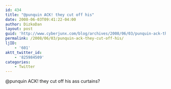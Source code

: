 ```yaml
---
id: 434
title: "@punquin ACK! they cut off his"
date: 2008-06-03T09:41:22-04:00
author: DizkoDan
layout: post
guid: 'http://www.cyberjunx.com/blog/archives/2008/06/03/punquin-ack-they-cut-off-his/'
permalink: /2008/06/03/punquin-ack-they-cut-off-his/
ljID:
    - '601'
aktt_twitter_id:
    - '825984509'
categories:
    - Twitter
---
```


@punquin ACK! they cut off his ass curtains?